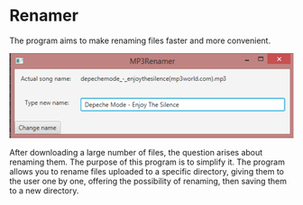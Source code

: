 # Renamer
 The program aims to make renaming files faster and more convenient.
 
 ![alt text](https://github.com/Bonuseto/Renamer/blob/master/inprocess.png)

After downloading a large number of files, the question arises about renaming them. The purpose of this program is to simplify it. The program allows you to rename files uploaded to a specific directory, giving them to the user one by one, offering the possibility of renaming, then saving them to a new directory.
